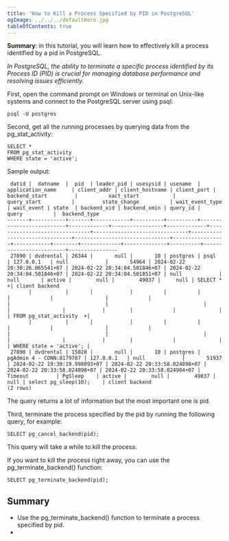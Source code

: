 ```yaml
---
title: 'How to Kill a Process Specified by PID in PostgreSQL'
ogImage: ../../../defaultHero.jpg
tableOfContents: true
---
```


**Summary**: in this tutorial, you will learn how to effectively kill a process identified by a pid in PostgreSQL.



_In PostgreSQL, the ability to terminate a specific process identified by its Process ID (PID) is crucial for managing database performance and resolving issues efficiently._



First, open the command prompt on Windows or terminal on Unix-like systems and connect to the PostgreSQL server using psql:



```
psql -U postgres
```



Second, get all the running processes by querying data from the pg_stat_activity:



```
SELECT *
FROM pg_stat_activity
WHERE state = 'active';
```



Sample output:



```
 datid |  datname  |  pid  | leader_pid | usesysid | usename  |     application_name     | client_addr | client_hostname | client_port |         backend_start         |          xact_start           |          query_start          |         state_change          | wait_event_type | wait_event | state  | backend_xid | backend_xmin | query_id |          query          |  backend_type
-------+-----------+-------+------------+----------+----------+--------------------------+-------------+-----------------+-------------+-------------------------------+-------------------------------+-------------------------------+-------------------------------+-----------------+------------+--------+-------------+--------------+----------+-------------------------+----------------
 27890 | dvdrental | 26344 |       null |       10 | postgres | psql                     | 127.0.0.1   | null            |       54964 | 2024-02-22 20:30:26.065541+07 | 2024-02-22 20:34:04.501846+07 | 2024-02-22 20:34:04.501846+07 | 2024-02-22 20:34:04.501851+07 | null            | null       | active |        null |        49037 |     null | SELECT *               +| client backend
       |           |       |            |          |          |                          |             |                 |             |                               |                               |                               |                               |                 |            |        |             |              |          | FROM pg_stat_activity  +|
       |           |       |            |          |          |                          |             |                 |             |                               |                               |                               |                               |                 |            |        |             |              |          | WHERE state = 'active'; |
 27890 | dvdrental | 15028 |       null |       10 | postgres | pgAdmin 4 - CONN:8179787 | 127.0.0.1   | null            |       51937 | 2024-02-22 19:30:19.998093+07 | 2024-02-22 20:33:58.024898+07 | 2024-02-22 20:33:58.024898+07 | 2024-02-22 20:33:58.024904+07 | Timeout         | PgSleep    | active |        null |        49037 |     null | select pg_sleep(10);    | client backend
(2 rows)
```



The query returns a lot of information but the most important one is pid.



Third, terminate the process specified by the pid by running the following query, for example:



```
SELECT pg_cancel_backend(pid);
```



This query will take a while to kill the process.



If you want to kill the process right away, you can use the pg_terminate_backend() function:



```
SELECT pg_terminate_backend(pid);
```



## Summary



- Use the pg_terminate_backend() function to terminate a process specified by pid.
- 
